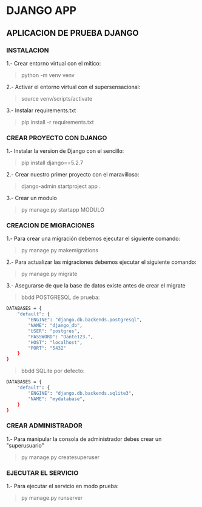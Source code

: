# DJANGO APP

## APLICACION DE PRUEBA DJANGO

### INSTALACION

1.- Crear entorno virtual con el mítico:
> python -m venv venv

2.- Activar el entorno virtual con el supersensacional:
> source venv/scripts/activate

3.- Instalar requirements.txt
> pip install -r requirements.txt

### CREAR PROYECTO CON DJANGO

1.- Instalar la version de Django con el sencillo:
> pip install django==5.2.7

2.- Crear nuestro primer proyecto con el maravilloso:
> django-admin startproject app .

3.- Crear un modulo
> py manage.py startapp MODULO

### CREACION DE MIGRACIONES

1.- Para crear una migración debemos ejecutar el siguiente comando:
> py manage.py makemigrations

2.- Para actualizar las migraciones debemos ejecutar el siguiente comando:
> py manage.py migrate

3.- Asegurarse de que la base de datos existe antes de crear el migrate

> bbdd POSTGRESQL de prueba:

```bash
DATABASES = {
    "default": {
        "ENGINE": "django.db.backends.postgresql",
        "NAME": "django_db",
        "USER": "postgres",
        "PASSWORD": "Dante123.",
        "HOST": "localhost",
        "PORT": "5432"
    }
}
```

> bbdd SQLite por defecto:

```bash
DATABASES = {
    "default": {
        "ENGINE": "django.db.backends.sqlite3",
        "NAME": "mydatabase",
    }
}
```

### CREAR ADMINISTRADOR

1.- Para manipular la consola de administrador debes crear un "superusuario"
> py manage.py createsuperuser

### EJECUTAR EL SERVICIO

1.- Para ejecutar el servicio en modo prueba:
> py manage.py runserver
